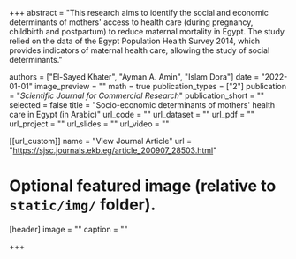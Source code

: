 +++
abstract = "This research aims to identify the social and economic determinants of mothers' access to health care (during pregnancy, childbirth and postpartum) to reduce maternal mortality in Egypt. The study relied on the data of the Egypt Population Health Survey 2014, which provides indicators of maternal health care, allowing the study of social determinants."

authors = ["El-Sayed Khater", "Ayman A. Amin", "Islam Dora"]
date = "2022-01-01"
image_preview = ""
math = true
publication_types = ["2"]
publication = "*Scientific Journal for Commercial Research*"
publication_short = ""
selected = false
title = "Socio-economic determinants of mothers' health care in Egypt (in Arabic)"
url_code = ""
url_dataset = ""
url_pdf = ""
url_project = ""
url_slides = ""
url_video = ""

[[url_custom]]
name = "View Journal Article"
url = "https://sjsc.journals.ekb.eg/article_200907_28503.html"

# Optional featured image (relative to `static/img/` folder).
[header]
image = ""
caption = ""

+++